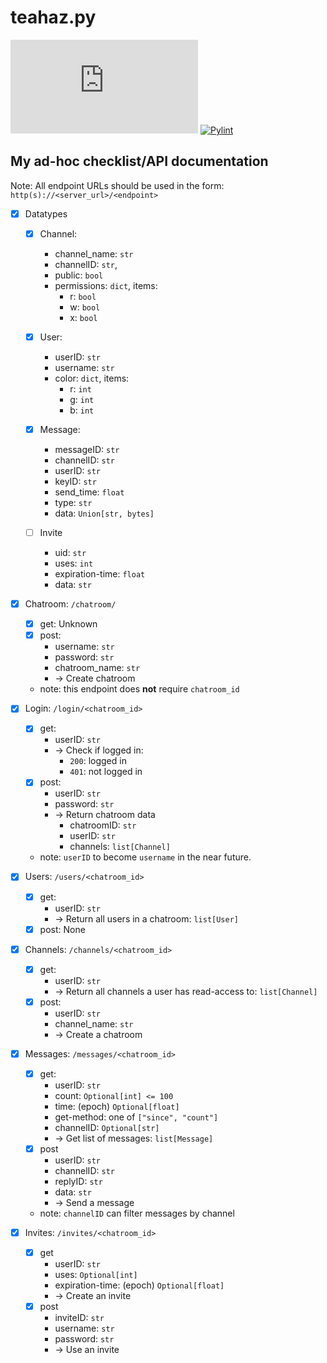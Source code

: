 teahaz.py
=========

[![PyPI version](https://img.shields.io/pypi/v/teahaz.py?color=brightgreen)](https://pypi.org/project/teahaz.py/)
[![Pylint](https://github.com/teahaz/teahaz.py/actions/workflows/pylint.yml/badge.svg?branch=master)](https://github.com/teahaz/teahaz.py/actions/workflows/pylint.yml)

## My ad-hoc checklist/API documentation
Note: All endpoint URLs should be used in the form: `http(s)://<server_url>/<endpoint>`

- [x] Datatypes
    * [x] Channel:
        + channel_name: `str`
        + channelID: `str`,
        + public: `bool`
        + permissions: `dict`, items:
            - r: `bool`
            - w: `bool`
            - x: `bool`

    * [x] User:
        + userID: `str`
        + username: `str`
        + color: `dict`, items:
            - r: `int`
            - g: `int`
            - b: `int`

    * [x] Message:
        + messageID: `str`
        + channelID: `str`
        + userID: `str`
        + keyID: `str`
        + send_time: `float`
        + type: `str`
        + data: `Union[str, bytes]`

    * [ ] Invite
        + uid: `str`
        + uses: `int`
        + expiration-time: `float`
        + data: `str`

- [x] Chatroom: `/chatroom/`
    * [x] get: Unknown
    * [x] post:
        + username: `str`
        + password: `str`
        + chatroom_name: `str`
        + -> Create chatroom
    * note: this endpoint does **not** require `chatroom_id`

- [x] Login: `/login/<chatroom_id>`
    * [x] get: 
        + userID: `str`
        + -> Check if logged in:
            - `200`: logged in
            - `401`: not logged in
    * [x] post:
        + userID: `str`
        + password: `str`
        + -> Return chatroom data
            - chatroomID: `str`
            - userID: `str`
            - channels: `list[Channel]`

    * note: `userID` to become `username` in the near future.

- [x] Users: `/users/<chatroom_id>`
    * [x] get:
        + userID: `str`
        + -> Return all users in a chatroom: `list[User]`
    * [x] post: None

- [x] Channels: `/channels/<chatroom_id>`
    * [x] get:
        + userID: `str`
        + -> Return all channels a user has read-access to: `list[Channel]`
    * [x] post:
        + userID: `str`
        + channel_name: `str`
        + -> Create a chatroom

- [x] Messages: `/messages/<chatroom_id>`
    * [x] get:
        + userID: `str`
        + count: `Optional[int] <= 100`
        + time: (epoch) `Optional[float]`
        + get-method: one of `["since", "count"]`
        + channelID: `Optional[str]`
        + -> Get list of messages: `list[Message]`
    * [x] post
        + userID: `str`
        + channelID: `str`
        + replyID: `str`
        + data: `str`
        + -> Send a message
    * note: `channelID` can filter messages by channel

- [x] Invites: `/invites/<chatroom_id>`
    * [x] get
        + userID: `str`
        + uses: `Optional[int]`
        + expiration-time: (epoch) `Optional[float]`
        + -> Create an invite
    * [x] post
        + inviteID: `str`
        + username: `str`
        + password: `str`
        + -> Use an invite

